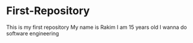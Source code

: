 # First-Repository
This is my first repository
My name is Rakim
I am 15 years old
I wanna do software engineering

